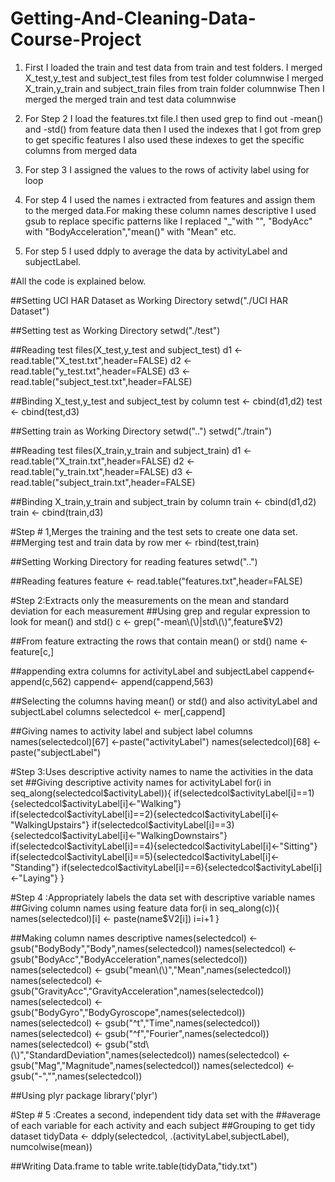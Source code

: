 Getting-And-Cleaning-Data-Course-Project
========================================
1. First I loaded the train and test data from train and test folders.
I merged X_test,y_test and subject_test files from test folder columnwise
I merged X_train,y_train and subject_train files from train folder columnwise
Then I merged the merged train and test data columnwise

2. For Step 2 I load the features.txt file.I then used grep to find out -mean() and -std() from feature data
then I used the indexes that I got from grep to get specific features
I also used these indexes to get the specific columns from merged data

3. For step 3 I assigned the values to the rows of activity label using for loop

4. For step 4 I used the names i extracted from features and assign them
to the merged data.For making these column names descriptive
I used gsub to replace specific patterns like I replaced "_"with "",
"BodyAcc" with "BodyAcceleration","mean()" with "Mean" etc.

5. For step 5 I used ddply to average the data by activityLabel and subjectLabel.

#All the code is explained below.

##Setting UCI HAR Dataset as Working Directory 
setwd("./UCI HAR Dataset")

##Setting test as Working Directory 
setwd("./test")

##Reading test files(X_test,y_test and subject_test)
d1 <- read.table("X_test.txt",header=FALSE)
d2 <- read.table("y_test.txt",header=FALSE)
d3 <- read.table("subject_test.txt",header=FALSE)

##Binding X_test,y_test and subject_test by column
test <- cbind(d1,d2)
test <- cbind(test,d3)

##Setting train as Working Directory 
setwd("..")
setwd("./train")

##Reading test files(X_train,y_train and subject_train)
d1 <- read.table("X_train.txt",header=FALSE)
d2 <- read.table("y_train.txt",header=FALSE)
d3 <- read.table("subject_train.txt",header=FALSE)

##Binding X_train,y_train and subject_train by column
train <- cbind(d1,d2)
train <- cbind(train,d3)

#Step # 1,Merges the training and the test sets to create one data set.
##Merging test and train data by row
mer <- rbind(test,train)

##Setting Working Directory for reading features
setwd("..")

##Reading features
feature <- read.table("features.txt",header=FALSE)

#Step 2:Extracts only the measurements on the mean and standard deviation for each measurement
##Using grep and regular expression to look for mean() and std()
c <- grep("-mean\\(\\)|std\\(\\)",feature$V2)

##From feature extracting the rows that contain mean() or std()
name <- feature[c,]

##appending extra columns for activityLabel and subjectLabel 
cappend<- append(c,562)
cappend<- append(cappend,563)

##Selecting the columns having mean() or std() and also activityLabel and subjectLabel columns
selectedcol <- mer[,cappend]

##Giving names to activity label and subject label columns
names(selectedcol)[67] <-paste("activityLabel")
names(selectedcol)[68] <-paste("subjectLabel")


#Step 3:Uses descriptive activity names to name the activities in the data set
##Giving descriptive activity names for activityLabel
for(i in seq_along(selectedcol$activityLabel)){
  if(selectedcol$activityLabel[i]==1){selectedcol$activityLabel[i]<-"Walking"}
  if(selectedcol$activityLabel[i]==2){selectedcol$activityLabel[i]<-"WalkingUpstairs"}
  if(selectedcol$activityLabel[i]==3){selectedcol$activityLabel[i]<-"WalkingDownstairs"}
  if(selectedcol$activityLabel[i]==4){selectedcol$activityLabel[i]<-"Sitting"}
  if(selectedcol$activityLabel[i]==5){selectedcol$activityLabel[i]<- "Standing"}
  if(selectedcol$activityLabel[i]==6){selectedcol$activityLabel[i]<-"Laying"}
}

#Step 4 :Appropriately labels the data set with descriptive variable names
##Giving column names using feature data
for(i in seq_along(c)){
  names(selectedcol)[i] <- paste(name$V2[i])
  i=i+1
}

##Making column names descriptive
names(selectedcol) <-gsub("BodyBody","Body",names(selectedcol))
names(selectedcol) <-gsub("BodyAcc","BodyAcceleration",names(selectedcol))
names(selectedcol) <- gsub("mean\\(\\)","Mean",names(selectedcol))
names(selectedcol) <- gsub("GravityAcc","GravityAcceleration",names(selectedcol))
names(selectedcol) <- gsub("BodyGyro","BodyGyroscope",names(selectedcol))
names(selectedcol) <- gsub("^t","Time",names(selectedcol))
names(selectedcol) <- gsub("^f","Fourier",names(selectedcol))
names(selectedcol) <- gsub("std\\(\\)","StandardDeviation",names(selectedcol))
names(selectedcol) <- gsub("Mag","Magnitude",names(selectedcol))
names(selectedcol) <- gsub("-","",names(selectedcol))

##Using plyr package
library('plyr')

#Step # 5 :Creates a second, independent tidy data set with the 
##average of each variable for each activity and each subject
##Grouping to get tidy dataset
tidyData <- ddply(selectedcol, .(activityLabel,subjectLabel), numcolwise(mean))

##Writing Data.frame to table
write.table(tidyData,"tidy.txt")
